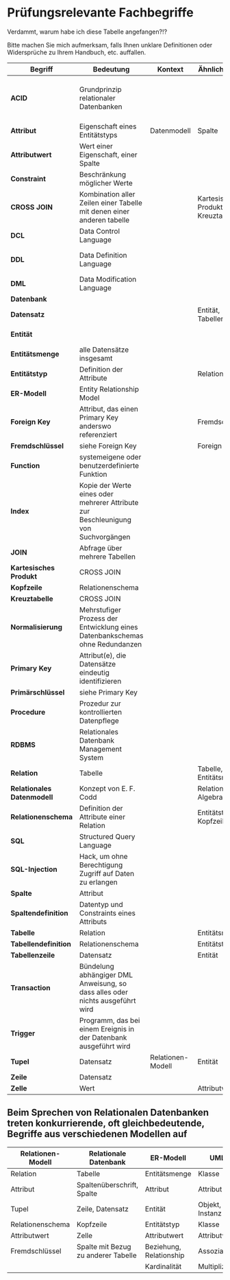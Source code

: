 # Prüfungsrelevante Fachbegriffe

Verdammt, warum habe ich diese Tabelle angefangen?!?

Bitte machen Sie mich aufmerksam, falls Ihnen unklare Definitionen oder Widersprüche zu Ihrem Handbuch, etc. auffallen.

| Begriff | Bedeutung | Kontext | Ähnliche Begriffe | Anmerkungen |
| --- | --- | --- | --- | --- |
| **ACID** | Grundprinzip relationaler Datenbanken |  |  | atomicity, consistency, isolation, durability [Was ist ACID?](https://www.bigdata-insider.de/was-ist-acid-a-776182/) |
| **Attribut** | Eigenschaft eines Entitätstyps | Datenmodell | Spalte |  |
| **Attributwert** | Wert einer Eigenschaft, einer Spalte |  |  |  |
| **Constraint** | Beschränkung möglicher Werte |  |  |  |
| **CROSS JOIN** | Kombination aller Zeilen einer Tabelle mit denen einer anderen tabelle |  | Kartesisches Produkt, Kreuztabelle |  |
| **DCL** | Data Control Language |  |  | GRANT, REVOKE, DENY |
| **DDL** | Data Definition Language |  |  | CREATE, ALTER, DROP, TRUNCATE |
| **DML** | Data Modification Language |  |  | INSERT, UPDATE, DELETE, SELECT |
| **Datenbank** |  |  |  |  |
| **Datensatz** |  |  | Entität, Tabellenzeile |  |
| **Entität** |  |  |  | Datensatz, Tabellenzeile |
| **Entitätsmenge** | alle Datensätze insgesamt |  |  |  |
| **Entitätstyp** | Definition der Attribute |  | Relationenschema |  |
| **ER-Modell** | Entity Relationship Model |  |  | ursprünglich von Peter Chen |
| **Foreign Key** | Attribut, das einen Primary Key anderswo referenziert  |  | Fremdschlüssel |  |
| **Fremdschlüssel** | siehe Foreign Key |  | Foreign Key |  |
| **Function** | systemeigene oder benutzerdefinierte Funktion |  |  |  |
| **Index** | Kopie der Werte eines oder mehrerer Attribute zur Beschleunigung von Suchvorgängen |  |  |  |
| **JOIN** | Abfrage über mehrere Tabellen |  |  |  |
| **Kartesisches Produkt** | CROSS JOIN |  |  |  |
| **Kopfzeile** | Relationenschema |  |  |  |
| **Kreuztabelle** | CROSS JOIN |  |  |  |
| **Normalisierung** | Mehrstufiger Prozess der Entwicklung eines Datenbankschemas ohne Redundanzen  |  |  |  |
| **Primary Key** | Attribut(e), die Datensätze eindeutig identifizieren |  |  |  |
| **Primärschlüssel** | siehe Primary Key |  |  |  |
| **Procedure** | Prozedur zur kontrollierten Datenpflege |  |  |  |
| **RDBMS** | Relationales Datenbank Management System |  |  | [Artikel in BigData-Insider](https://www.bigdata-insider.de/was-ist-rdbms-a-654230/) |
| **Relation** | Tabelle |  | Tabelle, Entitätsmenge |  |
| **Relationales Datenmodell** | Konzept von E. F. Codd |  | Relationale Algebra | [Artikel von 1970](https://www.seas.upenn.edu/~zives/03f/cis550/codd.pdf) |
| **Relationenschema** | Definition der Attribute einer Relation |  | Entitätstyp, Kopfzeile |  |
| **SQL** | Structured Query Language |  |  | [ISO/IEC Standard](https://en.wikipedia.org/wiki/ISO/IEC_9075) |
| **SQL-Injection** | Hack, um ohne Berechtigung Zugriff auf Daten zu erlangen |  |  | Einschleusen von SQL Befehlen in EIngabeformulare |
| **Spalte** | Attribut |  |  |  |
| **Spaltendefinition** | Datentyp und Constraints eines Attributs |  |  |  |
| **Tabelle** | Relation |  | Entitätsmenge |  |
| **Tabellendefinition** | Relationenschema |  | Entitätstyp |  |
| **Tabellenzeile** | Datensatz |  | Entität |  |
| **Transaction** | Bündelung abhängiger DML Anweisung, so dass alles oder nichts ausgeführt wird |  |  | sicher ACID Prinzip |
| **Trigger** | Programm, das bei einem Ereignis in der Datenbank ausgeführt wird |  |  | durch Trigger wird die Datenbank aktiv |
| **Tupel** | Datensatz | Relationen-Modell | Entität |  |
| **Zeile** | Datensatz |  |  |  |
| **Zelle** | Wert |  | Attributwert |  |

## Beim Sprechen von Relationalen Datenbanken treten konkurrierende, oft gleichbedeutende, Begriffe aus verschiedenen Modellen auf

| Relationen-Modell | Relationale Datenbank | ER-Modell | UML |
| --- | --- | --- | --- |
| Relation |  Tabelle | Entitätsmenge | Klasse |
| Attribut | Spaltenüberschrift, Spalte | Attribut | Attribut |
| Tupel | Zeile, Datensatz | Entität | Objekt, Instanz |
| Relationenschema | Kopfzeile | Entitätstyp | Klasse |
| Attributwert | Zelle | Attributwert |  Attributwert |
| Fremdschlüssel |  Spalte mit Bezug zu anderer Tabelle | Beziehung, Relationship | Assoziation |
| | | Kardinalität | Multiplizität |
